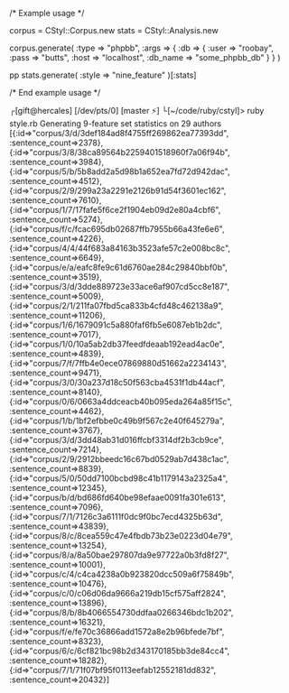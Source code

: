 /* Example usage */

corpus = CStyl::Corpus.new
stats  = CStyl::Analysis.new

corpus.generate( :type => "phpbb", :args => {
                    :db => {    :user => "roobay",
                                :pass => "butts",
                                :host => "localhost",
                                :db_name => "some_phpbb_db"  } } )


pp stats.generate( :style => "nine_feature" )[:stats]

/* End example usage */




┌[gift@hercales] [/dev/pts/0] [master ⚡] 
└[~/code/ruby/cstyl]> ruby style.rb
Generating 9-feature set statistics on 29 authors
[{:id=>"corpus/3/d/3def184ad8f4755ff269862ea77393dd", :sentence_count=>2378},
 {:id=>"corpus/3/8/38ca89564b2259401518960f7a06f94b", :sentence_count=>3984},
 {:id=>"corpus/5/b/5b8add2a5d98b1a652ea7fd72d942dac", :sentence_count=>4512},
 {:id=>"corpus/2/9/299a23a2291e2126b91d54f3601ec162", :sentence_count=>7610},
 {:id=>"corpus/1/7/17fafe5f6ce2f1904eb09d2e80a4cbf6", :sentence_count=>5274},
 {:id=>"corpus/f/c/fcac695db02687ffb7955b66a43fe6e6", :sentence_count=>4226},
 {:id=>"corpus/4/4/44f683a84163b3523afe57c2e008bc8c", :sentence_count=>6649},
 {:id=>"corpus/e/a/eafc8fe9c61d6760ae284c29840bbf0b", :sentence_count=>3519},
 {:id=>"corpus/3/d/3dde889723e33ace6af907cd5cc8e187", :sentence_count=>5009},
 {:id=>"corpus/2/1/211fa07fbd5ca833b4cfd48c462138a9", :sentence_count=>11206},
 {:id=>"corpus/1/6/1679091c5a880faf6fb5e6087eb1b2dc", :sentence_count=>7017},
 {:id=>"corpus/1/0/10a5ab2db37feedfdeaab192ead4ac0e", :sentence_count=>4839},
 {:id=>"corpus/7/f/7ffb4e0ece07869880d51662a2234143", :sentence_count=>9471},
 {:id=>"corpus/3/0/30a237d18c50f563cba4531f1db44acf", :sentence_count=>8140},
 {:id=>"corpus/0/6/0663a4ddceacb40b095eda264a85f15c", :sentence_count=>4462},
 {:id=>"corpus/1/b/1bf2efbbe0c49b9f567c2e40f645279a", :sentence_count=>3767},
 {:id=>"corpus/3/d/3dd48ab31d016ffcbf3314df2b3cb9ce", :sentence_count=>7214},
 {:id=>"corpus/2/9/2912bbeedc16c67bd0529ab7d438c1ac", :sentence_count=>8839},
 {:id=>"corpus/5/0/50dd7100bcbd98c41b1179143a2325a4", :sentence_count=>12345},
 {:id=>"corpus/b/d/bd686fd640be98efaae0091fa301e613", :sentence_count=>7096},
 {:id=>"corpus/7/1/7126c3a6111f0dc9f0bc7ecd4325b63d", :sentence_count=>43839},
 {:id=>"corpus/8/c/8cea559c47e4fbdb73b23e0223d04e79", :sentence_count=>13254},
 {:id=>"corpus/8/a/8a50bae297807da9e97722a0b3fd8f27", :sentence_count=>10001},
 {:id=>"corpus/c/4/c4ca4238a0b923820dcc509a6f75849b", :sentence_count=>10476},
 {:id=>"corpus/c/0/c06d06da9666a219db15cf575aff2824", :sentence_count=>13896},
 {:id=>"corpus/8/b/8b4066554730ddfaa0266346bdc1b202", :sentence_count=>16321},
 {:id=>"corpus/f/e/fe70c36866add1572a8e2b96bfede7bf", :sentence_count=>8323},
 {:id=>"corpus/6/c/6cf821bc98b2d343170185bb3de84cc4", :sentence_count=>18282},
 {:id=>"corpus/7/1/71f07bf95f0113eefab12552181dd832", :sentence_count=>20432}]



